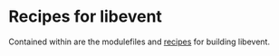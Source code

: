 # Recipes for libevent

Contained within are the modulefiles and [recipes](recipes/) for building libevent. 
